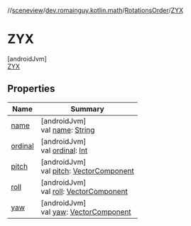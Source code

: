 //[sceneview](../../../../index.md)/[dev.romainguy.kotlin.math](../../index.md)/[RotationsOrder](../index.md)/[ZYX](index.md)

# ZYX

[androidJvm]\
[ZYX](index.md)

## Properties

| Name | Summary |
|---|---|
| [name](../../../io.github.sceneview.texture/-texture-loader/-texture-type/-d-a-t-a/index.md#-372974862%2FProperties%2F-1571379623) | [androidJvm]<br>val [name](../../../io.github.sceneview.texture/-texture-loader/-texture-type/-d-a-t-a/index.md#-372974862%2FProperties%2F-1571379623): [String](https://kotlinlang.org/api/latest/jvm/stdlib/kotlin/-string/index.html) |
| [ordinal](../../../io.github.sceneview.texture/-texture-loader/-texture-type/-d-a-t-a/index.md#-739389684%2FProperties%2F-1571379623) | [androidJvm]<br>val [ordinal](../../../io.github.sceneview.texture/-texture-loader/-texture-type/-d-a-t-a/index.md#-739389684%2FProperties%2F-1571379623): [Int](https://kotlinlang.org/api/latest/jvm/stdlib/kotlin/-int/index.html) |
| [pitch](../pitch.md) | [androidJvm]<br>val [pitch](../pitch.md): [VectorComponent](../../-vector-component/index.md) |
| [roll](../roll.md) | [androidJvm]<br>val [roll](../roll.md): [VectorComponent](../../-vector-component/index.md) |
| [yaw](../yaw.md) | [androidJvm]<br>val [yaw](../yaw.md): [VectorComponent](../../-vector-component/index.md) |

